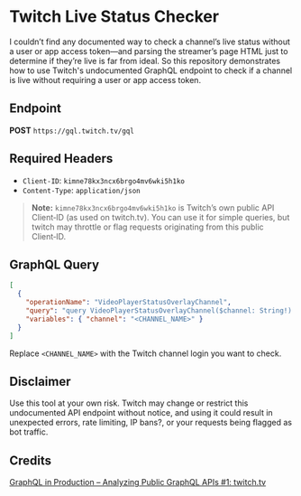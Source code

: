 # Twitch Live Status Checker

I couldn’t find any documented way to check a channel’s live status without a user or app access token—and parsing the streamer’s page HTML just to determine if they’re live is far from ideal. So this repository demonstrates how to use Twitch's undocumented GraphQL endpoint to check if a channel is live without requiring a user or app access token.

## Endpoint

**POST** `https://gql.twitch.tv/gql`

## Required Headers

- `Client-ID`: `kimne78kx3ncx6brgo4mv6wki5h1ko`
- `Content-Type`: `application/json`

> **Note:** `kimne78kx3ncx6brgo4mv6wki5h1ko` is Twitch’s own public API Client‑ID (as used on twitch.tv). You can use it for simple queries, but twitch may throttle or flag requests originating from this public Client‑ID.

## GraphQL Query

```json
[
  {
    "operationName": "VideoPlayerStatusOverlayChannel",
    "query": "query VideoPlayerStatusOverlayChannel($channel: String!) { user(login: $channel) { id stream { id type __typename } __typename }}",
    "variables": { "channel": "<CHANNEL_NAME>" }
  }
]
```

Replace `<CHANNEL_NAME>` with the Twitch channel login you want to check.

## Disclaimer

Use this tool at your own risk. Twitch may change or restrict this undocumented API endpoint without notice, and using it could result in unexpected errors, rate limiting, IP bans?, or your requests being flagged as bot traffic.

## Credits

[GraphQL in Production – Analyzing Public GraphQL APIs #1: twitch.tv](https://wundergraph.com/blog/graphql_in_production_analyzing_public_graphql_apis_1_twitch_tv)
